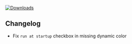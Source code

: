 [![Downloads](https://img.shields.io/github/downloads/zevnda/steam-game-idler/1.7.17/total?style=for-the-badge&logo=github&color=137eb5)](https://github.com/zevnda/steam-game-idler/releases/download/1.7.17/Steam.Game.Idler_1.7.17_x64_en-US.msi)

## Changelog
- Fix `run at startup` checkbox in missing dynamic color